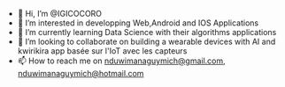 - 👋 Hi, I’m @IGICOCORO
- 👀 I’m interested in developping Web,Android and IOS Applications 
- 🌱 I’m currently learning Data Science with their algorithms applications
- 💞️ I’m looking to collaborate on building a wearable devices with AI and kwirikira app basée sur l'IoT avec les capteurs 
- 📫 How to reach me on nduwimanaguymich@gmail.com, nduwimanaguymich@hotmail.com

<!---
IGICOCORO/IGICOCORO is a ✨ special ✨ repository because its `README.md` (this file) appears on your GitHub profile.
You can click the Preview link to take a look at your changes.
--->
